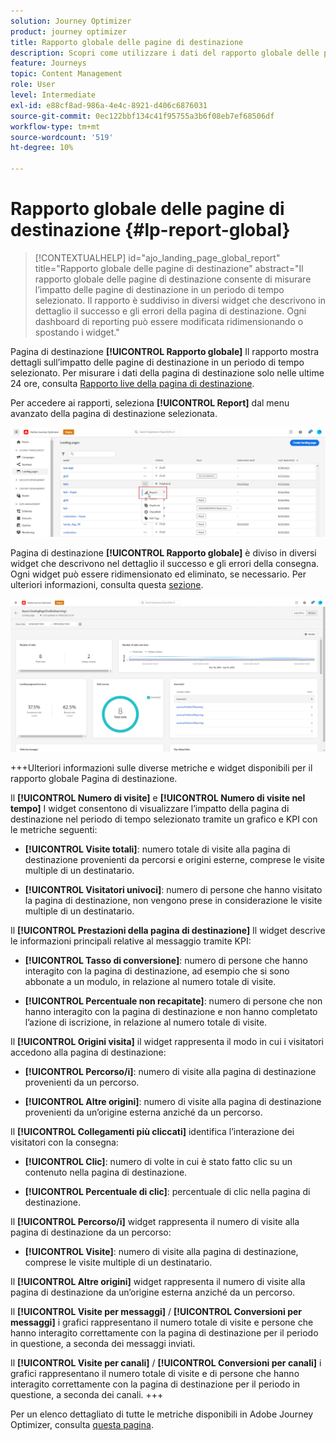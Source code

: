 ```yaml
---
solution: Journey Optimizer
product: journey optimizer
title: Rapporto globale delle pagine di destinazione
description: Scopri come utilizzare i dati del rapporto globale delle pagine di destinazione
feature: Journeys
topic: Content Management
role: User
level: Intermediate
exl-id: e88cf8ad-986a-4e4c-8921-d406c6876031
source-git-commit: 0ec122bbf134c41f95755a3b6f08eb7ef68506df
workflow-type: tm+mt
source-wordcount: '519'
ht-degree: 10%

---
```


# Rapporto globale delle pagine di destinazione {#lp-report-global}

>[!CONTEXTUALHELP]
>id="ajo_landing_page_global_report"
>title="Rapporto globale delle pagine di destinazione"
>abstract="Il rapporto globale delle pagine di destinazione consente di misurare l’impatto delle pagine di destinazione in un periodo di tempo selezionato. Il rapporto è suddiviso in diversi widget che descrivono in dettaglio il successo e gli errori della pagina di destinazione. Ogni dashboard di reporting può essere modificata ridimensionando o spostando i widget."

Pagina di destinazione **[!UICONTROL Rapporto globale]** Il rapporto mostra dettagli sull’impatto delle pagine di destinazione in un periodo di tempo selezionato. Per misurare i dati della pagina di destinazione solo nelle ultime 24 ore, consulta [Rapporto live della pagina di destinazione](lp-report-live.md).

Per accedere ai rapporti, seleziona **[!UICONTROL Report]** dal menu avanzato della pagina di destinazione selezionata.

![](assets/landing_page_report.png)

Pagina di destinazione **[!UICONTROL Rapporto globale]** è diviso in diversi widget che descrivono nel dettaglio il successo e gli errori della consegna. Ogni widget può essere ridimensionato ed eliminato, se necessario. Per ulteriori informazioni, consulta questa [sezione](global-report.md).

![](assets/landing_page_global.png)

+++Ulteriori informazioni sulle diverse metriche e widget disponibili per il rapporto globale Pagina di destinazione.

Il **[!UICONTROL Numero di visite]** e **[!UICONTROL Numero di visite nel tempo]** I widget consentono di visualizzare l’impatto della pagina di destinazione nel periodo di tempo selezionato tramite un grafico e KPI con le metriche seguenti:

* **[!UICONTROL Visite totali]**: numero totale di visite alla pagina di destinazione provenienti da percorsi e origini esterne, comprese le visite multiple di un destinatario.

* **[!UICONTROL Visitatori univoci]**: numero di persone che hanno visitato la pagina di destinazione, non vengono prese in considerazione le visite multiple di un destinatario.

Il **[!UICONTROL Prestazioni della pagina di destinazione]** Il widget descrive le informazioni principali relative al messaggio tramite KPI:

* **[!UICONTROL Tasso di conversione]**: numero di persone che hanno interagito con la pagina di destinazione, ad esempio che si sono abbonate a un modulo, in relazione al numero totale di visite.

* **[!UICONTROL Percentuale non recapitate]**: numero di persone che non hanno interagito con la pagina di destinazione e non hanno completato l’azione di iscrizione, in relazione al numero totale di visite.

Il **[!UICONTROL Origini visita]** il widget rappresenta il modo in cui i visitatori accedono alla pagina di destinazione:

* **[!UICONTROL Percorso/i]**: numero di visite alla pagina di destinazione provenienti da un percorso.

* **[!UICONTROL Altre origini]**: numero di visite alla pagina di destinazione provenienti da un’origine esterna anziché da un percorso.

Il **[!UICONTROL Collegamenti più cliccati]** identifica l’interazione dei visitatori con la consegna:

* **[!UICONTROL Clic]**: numero di volte in cui è stato fatto clic su un contenuto nella pagina di destinazione.

* **[!UICONTROL Percentuale di clic]**: percentuale di clic nella pagina di destinazione.

Il **[!UICONTROL Percorso/i]** widget rappresenta il numero di visite alla pagina di destinazione da un percorso:

* **[!UICONTROL Visite]**: numero di visite alla pagina di destinazione, comprese le visite multiple di un destinatario.

Il **[!UICONTROL Altre origini]** widget rappresenta il numero di visite alla pagina di destinazione da un’origine esterna anziché da un percorso.

Il **[!UICONTROL Visite per messaggi]** / **[!UICONTROL Conversioni per messaggi]** i grafici rappresentano il numero totale di visite e persone che hanno interagito correttamente con la pagina di destinazione per il periodo in questione, a seconda dei messaggi inviati.

Il **[!UICONTROL Visite per canali]** / **[!UICONTROL Conversioni per canali]** i grafici rappresentano il numero totale di visite e di persone che hanno interagito correttamente con la pagina di destinazione per il periodo in questione, a seconda dei canali.
+++

Per un elenco dettagliato di tutte le metriche disponibili in Adobe Journey Optimizer, consulta [questa pagina](global-report.md#list-of-components-global).
